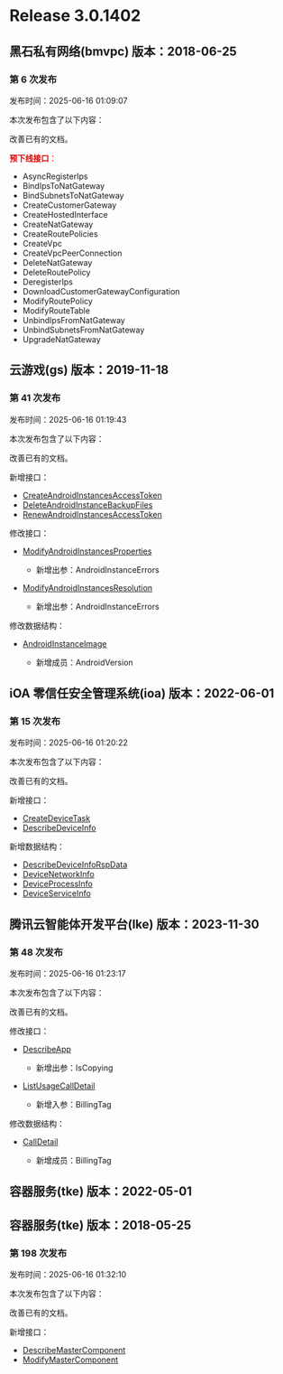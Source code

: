 # Release 3.0.1402

## 黑石私有网络(bmvpc) 版本：2018-06-25

### 第 6 次发布

发布时间：2025-06-16 01:09:07

本次发布包含了以下内容：

改善已有的文档。

<font color="#dd0000">**预下线接口**：</font>

* AsyncRegisterIps
* BindIpsToNatGateway
* BindSubnetsToNatGateway
* CreateCustomerGateway
* CreateHostedInterface
* CreateNatGateway
* CreateRoutePolicies
* CreateVpc
* CreateVpcPeerConnection
* DeleteNatGateway
* DeleteRoutePolicy
* DeregisterIps
* DownloadCustomerGatewayConfiguration
* ModifyRoutePolicy
* ModifyRouteTable
* UnbindIpsFromNatGateway
* UnbindSubnetsFromNatGateway
* UpgradeNatGateway



## 云游戏(gs) 版本：2019-11-18

### 第 41 次发布

发布时间：2025-06-16 01:19:43

本次发布包含了以下内容：

改善已有的文档。

新增接口：

* [CreateAndroidInstancesAccessToken](https://cloud.tencent.com/document/api/1162/119708)
* [DeleteAndroidInstanceBackupFiles](https://cloud.tencent.com/document/api/1162/119709)
* [RenewAndroidInstancesAccessToken](https://cloud.tencent.com/document/api/1162/119707)

修改接口：

* [ModifyAndroidInstancesProperties](https://cloud.tencent.com/document/api/1162/118980)

	* 新增出参：AndroidInstanceErrors

* [ModifyAndroidInstancesResolution](https://cloud.tencent.com/document/api/1162/118032)

	* 新增出参：AndroidInstanceErrors


修改数据结构：

* [AndroidInstanceImage](https://cloud.tencent.com/document/api/1162/40743#AndroidInstanceImage)

	* 新增成员：AndroidVersion




## iOA 零信任安全管理系统(ioa) 版本：2022-06-01

### 第 15 次发布

发布时间：2025-06-16 01:20:22

本次发布包含了以下内容：

改善已有的文档。

新增接口：

* [CreateDeviceTask](https://cloud.tencent.com/document/api/1092/119711)
* [DescribeDeviceInfo](https://cloud.tencent.com/document/api/1092/119710)

新增数据结构：

* [DescribeDeviceInfoRspData](https://cloud.tencent.com/document/api/1092/102488#DescribeDeviceInfoRspData)
* [DeviceNetworkInfo](https://cloud.tencent.com/document/api/1092/102488#DeviceNetworkInfo)
* [DeviceProcessInfo](https://cloud.tencent.com/document/api/1092/102488#DeviceProcessInfo)
* [DeviceServiceInfo](https://cloud.tencent.com/document/api/1092/102488#DeviceServiceInfo)



## 腾讯云智能体开发平台(lke) 版本：2023-11-30

### 第 48 次发布

发布时间：2025-06-16 01:23:17

本次发布包含了以下内容：

改善已有的文档。

修改接口：

* [DescribeApp](https://cloud.tencent.com/document/api/1759/105072)

	* 新增出参：IsCopying

* [ListUsageCallDetail](https://cloud.tencent.com/document/api/1759/113595)

	* 新增入参：BillingTag


修改数据结构：

* [CallDetail](https://cloud.tencent.com/document/api/1759/105104#CallDetail)

	* 新增成员：BillingTag




## 容器服务(tke) 版本：2022-05-01



## 容器服务(tke) 版本：2018-05-25

### 第 198 次发布

发布时间：2025-06-16 01:32:10

本次发布包含了以下内容：

改善已有的文档。

新增接口：

* [DescribeMasterComponent](https://cloud.tencent.com/document/api/457/119713)
* [ModifyMasterComponent](https://cloud.tencent.com/document/api/457/119712)



